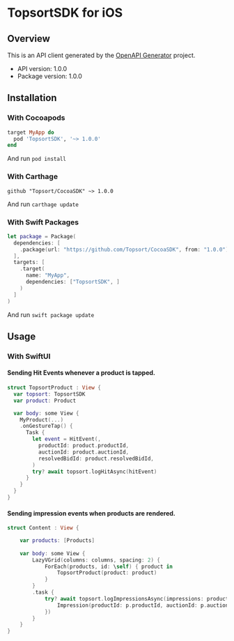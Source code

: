 # TopsortSDK for iOS

## Overview
This is an API client generated by the [OpenAPI Generator](https://openapi-generator.tech) project.

- API version: 1.0.0
- Package version: 1.0.0

## Installation

### With Cocoapods

```ruby
target MyApp do
  pod 'TopsortSDK', '~> 1.0.0'
end
```

And run `pod install`

### With Carthage

```
github "Topsort/CocoaSDK" ~> 1.0.0
```

And run `carthage update`

### With Swift Packages

```swift
let package = Package(
  dependencies: [
    .package(url: "https://github.com/Topsort/CocoaSDK", from: "1.0.0"),
  ],
  targets: [
    .target(
      name: "MyApp",
      dependencies: ["TopsortSDK", ]
    )
  ]
)
```

And run `swift package update`

## Usage

### With SwiftUI

#### Sending Hit Events whenever a product is tapped.

```swift
struct TopsortProduct : View {
  var topsort: TopsortSDK
  var product: Product

  var body: some View {
    MyProduct(...)
    .onGestureTap() {
      Task {
        let event = HitEvent(,
          productId: product.productId,
          auctionId: product.auctionId,
          resolvedBidId: product.resolvedBidId,
        )
        try? await topsort.logHitAsync(hitEvent)
      }
    }
  }
}
```

#### Sending impression events when products are rendered.

```swift
struct Content : View {

    var products: [Products]
    
    var body: some View {
        LazyVGrid(columns: columns, spacing: 2) {
            ForEach(products, id: \self) { product in
                TopsortProduct(product: product)
            }
        }
        .task {
            try? await topsort.logImpressionsAsync(impressions: products.map { p in
                Impression(productId: p.productId, auctionId: p.auctionId, resolvedBidId: p.resolvedBidId)
            })
        }
    }
}
```
